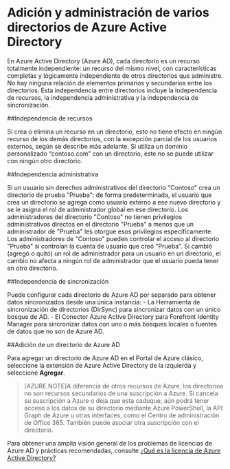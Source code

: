 <properties
   pageTitle="Adición y administración de varios directorios de Azure Active Directory | Microsoft Azure"
   description="Instrucciones y procedimientos recomendados para agregar y administrar directorios de Azure Active Directory, explicando los directorios como recursos totalmente independientes"
   services="active-directory"
   documentationCenter=""
   authors="curtand"
   manager="stevenpo"
   editor=""/>

<tags
   ms.service="active-directory"
   ms.devlang="na"
   ms.topic="article"
   ms.tgt_pltfrm="na"
   ms.workload="identity"
   ms.date="01/05/2016"
   ms.author="curtand"/>

# Adición y administración de varios directorios de Azure Active Directory

En Azure Active Directory (Azure AD), cada directorio es un recurso totalmente independiente: un recurso del mismo nivel, con características completas y lógicamente independiente de otros directorios que administre. No hay ninguna relación de elementos primarios y secundarios entre los directorios. Esta independencia entre directorios incluye la independencia de recursos, la independencia administrativa y la independencia de sincronización.

##Independencia de recursos

Si crea o elimina un recurso en un directorio, esto no tiene efecto en ningún recurso de los demás directorios, con la excepción parcial de los usuarios externos, según se describe más adelante. Si utiliza un dominio personalizado “contoso.com” con un directorio, este no se puede utilizar con ningún otro directorio.

##Independencia administrativa

Si un usuario sin derechos administrativos del directorio "Contoso" crea un directorio de prueba "Prueba": de forma predeterminada, el usuario que crea un directorio se agrega como usuario externo a ese nuevo directorio y se le asigna el rol de administrador global en ese directorio. Los administradores del directorio "Contoso" no tienen privilegios administrativos directos en el directorio "Prueba" a menos que un administrador de "Prueba" les otorgue esos privilegios específicamente. Los administradores de "Contoso" pueden controlar el acceso al directorio "Prueba" si controlan la cuenta de usuario que creó "Prueba". Si cambió (agregó o quitó) un rol de administrador para un usuario en un directorio, el cambio no afecta a ningún rol de administrador que el usuario pueda tener en otro directorio.

##Independencia de sincronización

Puede configurar cada directorio de Azure AD por separado para obtener datos sincronizados desde una única instancia: - La Herramienta de sincronización de directorios (DirSync) para sincronizar datos con un único bosque de AD. - El Conector Azure Active Directory para Forefront Identity Manager para sincronizar datos con uno o más bosques locales o fuentes de datos que no son de Azure AD.

##Adición de un directorio de Azure AD

Para agregar un directorio de Azure AD en el Portal de Azure clásico, seleccione la extensión de Azure Active Directory de la izquierda y seleccione **Agregar**.

> [AZURE.NOTE]A diferencia de otros recursos de Azure, los directorios no son recursos secundarios de una suscripción a Azure. Si cancela su suscripción a Azure o deja que esta caduque, aún podrá tener acceso a los datos de su directorio mediante Azure PowerShell, la API Graph de Azure u otras interfaces, como el Centro de administración de Office 365. También puede asociar otra suscripción con el directorio.

Para obtener una amplia visión general de los problemas de licencias de Azure AD y prácticas recomendadas, consulte [¿Qué es la licencia de Azure Active Directory?](active-directory-licensing-what-is.md)

<!---HONumber=AcomDC_0107_2016-->
